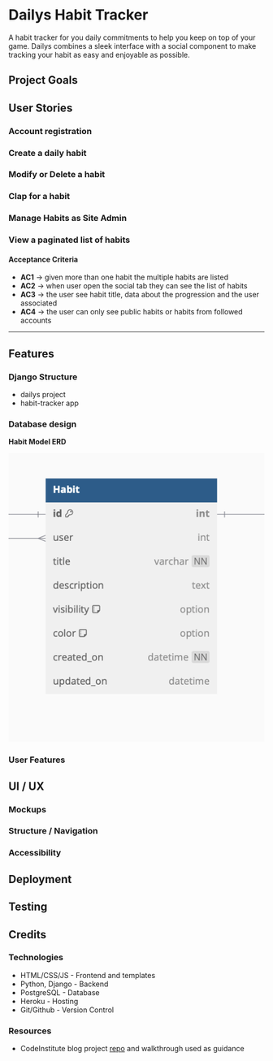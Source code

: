 # Dailys Habit Tracker

A habit tracker for you daily commitments to help you keep on top of your game.
Dailys combines a sleek interface with a social component to make tracking your habit as easy and enjoyable as possible.

## Project Goals

## User Stories

### Account registration

### Create a daily habit 

### Modify or Delete a habit

### Clap for a habit

### Manage Habits as Site Admin

### View a paginated list of habits

#### Acceptance Criteria

- **AC1** -> given more than one habit the multiple habits are listed
- **AC2** -> when user open the social tab they can see the list of habits
- **AC3** -> the user see habit title, data about the progression and the user associated 
- **AC4** -> the user can only see public habits or habits from followed accounts

----

## Features 

### Django Structure

- dailys project
- habit-tracker app

### Database design

**Habit Model ERD**

![habit erd](documentation/erd/habit-erd.png)

### User Features

## UI / UX

### Mockups

### Structure / Navigation

### Accessibility

## Deployment

## Testing

## Credits

### Technologies 

- HTML/CSS/JS - Frontend and templates
- Python, Django - Backend 
- PostgreSQL - Database
- Heroku - Hosting
- Git/Github - Version Control

### Resources 

- CodeInstitute blog project [repo](https://github.com/Code-Institute-Solutions/blog) and walkthrough used as guidance